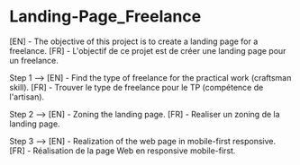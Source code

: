 # Landing-Page_Freelance
[EN] - The objective of this project is to create a landing page for a freelance.
[FR] - L'objectif de ce projet est de créer une landing page pour un freelance.

Step 1 -->
  [EN] - Find the type of freelance for the practical work (craftsman skill).
  [FR] - Trouver le type de freelance pour le TP (compétence de l'artisan).
 
Step 2 -->
  [EN] - Zoning the landing page.
  [FR] - Realiser un zoning de la landing page.
  
Step 3 -->
  [EN] - Realization of the web page in mobile-first responsive.
  [FR] - Réalisation de la page Web en responsive mobile-first.
